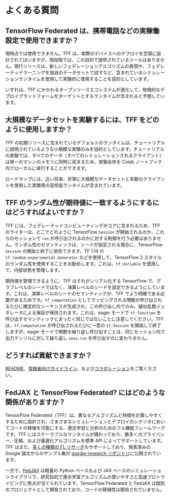 # よくある質問

## TensorFlow Federated は、携帯電話などの実稼働設定で使用できますか？

現時点では使用できません。TFF は、実際のデバイスへのデプロイを念頭に設計されてはいますが、現段階では、この目的で提供されているツールはありません。現行リリースは、新しいフェデレーションアルゴリズムの表現や、フェデレーテッドラーニングを独自のデータセットで試すなど、含まれているシミュレーションランタイムを使用して実験的に使用することを目的としています。

いずれは、TFF にかかわるオープンソースエコシステムが進化して、物理的なデプロイプラットフォームをターゲットとするランタイムが含まれると予想しています。

## 大規模なデータセットを実験するには、TFF をどのように使用しますか？

TFF の初期リリースに含まれているデフォルトのランタイムは、チュートリアルに説明されているような小規模な実験のみを目的としています。チュートリアルの実験では、すべてのデータ（すべてのシミュレーションされるクライアント）は単一のマシンのメモリに同時に収まるため、実験全体を Colab ノートブック内でローカルに実行することができます。

ロードマップには、近い将来、非常に大規模なデータセットと多数のクライアントを使用した実験用の高性能ランタイムが含まれています。

## TFF のランダム性が期待値に一致するようにするにはどうすればよいですか？

TFF には、フェデレーテッドコンピューティングがコアに含まれるため、TFF のライターは、どこでどのように TensorFlow `Session` が開始されるのか、これらのセッションで `run` が呼び出されるのかに対する制御を行う必要はありません。ランダム性のセマンティックは、シードが設定される場合に、TensorFlow `Session` の開始と終了に依存できます。TF 1.14 の `tf.random.experimental.Generator` などを使用して、TensorFlow 2 スタイルのランダム性を使用することをお勧めします。これは、`tf.Variable` を使用して、内部状態を管理します。

期待値を管理できるように、TFF はそれがシリアル化する TensorFlow で、グラフレベルのシードではなく、演算レベルのシードを設定できるようにしています。これは、演算レベルのシードのセマンティックが、TFF でより明確である必要があるためです。`tf_computation` としてラッピングされる関数が呼び出されるたびに確定的なシーケンスが生成され、この呼び出し内でのみ、疑似乱数ジェネレータによる保証が保持されます。これは、eager モードで `tf.function` を呼び出すセマンティックとまったく同じではないことに注意してください。TFFは、`tf_computation` が呼び出されるたびに一意の `tf.Session` を開始して終了しますが、eager モードで関数を繰り返し呼び出すことは、同じセッション内で出力テンソルに対して繰り返し `sess.run` を呼び出すのに変わりません。

## どうすれば貢献できますか？

[README](../README.md)、[貢献者向けガイドライン](../CONTRIBUTING.md)、および[コラボレーション](collaborations/README.md)をご覧ください。

## FedJAX と TensorFlow Federated? にはどのような関係がありますか？

TensorFlow Federated（TFF）は、異なるアルゴリズムと特徴を計算しやすくするために設計され、さまざまなシミュレーションとデプロイのシナリオにおいてコードの移植を可能にする、連合学習と分析のためのフル機能フレームワークです。TFF にはスケーラブルなランタイムが備わっており、数多くのプライバシー、圧縮、および最適化アルゴリズムを標準 API によってサポートしています。TFF はまた、[多くの種類の FL リサーチ](https://www.tensorflow.org/federated/tff_for_research)もサポートしており、発表済みの Google 論文からのサンプル集が [google-research リポジトリ](https://github.com/google-research/federated)に公開されています。

一方で、[FedJAX](https://github.com/google/fedjax) は軽量の Python ベースおよび JAX ベースのシミュレーションライブラリで、研究目的で連合学習アルゴリズムの使いやすさと高速プロトライピングに焦点が当てられています。TensorFlow Federated と FedJAX は個別のプロジェクトとして開発されており、コードの移植性は期待されていません。
